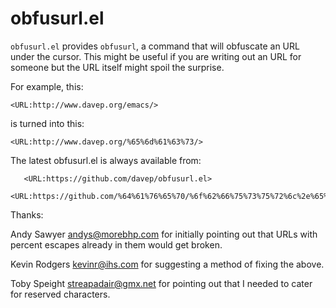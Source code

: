 # obfusurl.el

`obfusurl.el` provides `obfusurl`, a command that will obfuscate an URL
under the cursor. This might be useful if you are writing out an URL for
someone but the URL itself might spoil the surprise.

For example, this:

`<URL:http://www.davep.org/emacs/>`

is turned into this:

`<URL:http://www.davep.org/%65%6d%61%63%73/>`

The latest obfusurl.el is always available from:

```
   <URL:https://github.com/davep/obfusurl.el>
   <URL:https://github.com/%64%61%76%65%70/%6f%62%66%75%73%75%72%6c%2e%65%6c>
```

Thanks:

Andy Sawyer <andys@morebhp.com> for initially pointing out that URLs with
percent escapes already in them would get broken.

Kevin Rodgers <kevinr@ihs.com> for suggesting a method of fixing the above.

Toby Speight <streapadair@gmx.net> for pointing out that I needed to cater
for reserved characters.
